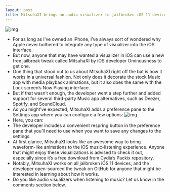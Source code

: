 ```yaml
---
layout: post
title: MitsuhaXI brings an audio visualizer to jailbroken iOS 11 devices
---
```

![img](http://media.idownloadblog.com/wp-content/uploads/2018/07/MitsuhaXI.jpg)
* For as long as I’ve owned an iPhone, I’ve always sort of wondered why Apple never bothered to integrate any type of visualizer into the iOS interface.
* But now, anyone that may have wanted a visualizer in iOS can use a new free jailbreak tweak called MitsuhaXI by iOS developer Ominousness to get one.
* One thing that stood out to us about MitsuhaXI right off the bat is how it works in a universal fashion. Not only does it decorate the stock Music app with media playback animations, but it also does the same with the Lock screen’s Now Playing interface.
* But if that wasn’t enough, the developer went a step further and added support for several third-party Music app alternatives, such as Deezer, Spotify, and SoundCloud.
* As you might’ve expected, MitsuhaXI adds a preference pane to the Settings app where you can configure a few options:
![img](http://media.idownloadblog.com/wp-content/uploads/2018/07/MitsuhaXI-Prefs.jpg)
* Here, you can:
* The developer includes a convenient respring button in the preference pane that you’ll need to use when you want to save any changes to the settings.
* At first glance, MitsuhaXI looks like an awesome way to bring waveform-like animations to the iOS music-listening experience. Anyone that might enjoy these visualizations is advised to check it out, especially since it’s a free download from Cydia’s Packix repository.
* Notably, MitsuhaXI works on all jailbroken iOS 11 devices, and the developer open-sourced the tweak on GitHub for anyone that might be interested in learning about how it works.
* Do you like audio visualizers when listening to music? Let us know in the comments section below.

